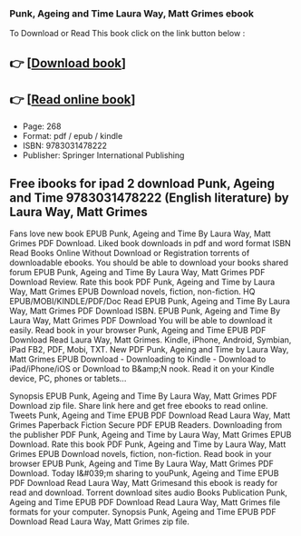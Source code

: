 ### Punk, Ageing and Time Laura Way, Matt Grimes ebook

To Download or Read This book click on the link button below :

## 👉  [**[Download book](http://get-pdfs.com/download.php?group=book&from=github.com&id=707622&lnk=1064 "Download book")**]

## 👉  [**[Read online book](http://get-pdfs.com/download.php?group=book&from=github.com&id=707622&lnk=1064 "Read online book")**]


* Page: 268
* Format: pdf / epub / kindle
* ISBN: 9783031478222
* Publisher: Springer International Publishing



## Free ibooks for ipad 2 download Punk, Ageing and Time 9783031478222 (English literature) by Laura Way, Matt Grimes


Fans love new book EPUB Punk, Ageing and Time By Laura Way, Matt Grimes PDF Download. Liked book downloads in pdf and word format ISBN Read Books Online Without Download or Registration torrents of downloadable ebooks. You should be able to download your books shared forum EPUB Punk, Ageing and Time By Laura Way, Matt Grimes PDF Download Review. Rate this book PDF Punk, Ageing and Time by Laura Way, Matt Grimes EPUB Download novels, fiction, non-fiction. HQ EPUB/MOBI/KINDLE/PDF/Doc Read EPUB Punk, Ageing and Time By Laura Way, Matt Grimes PDF Download ISBN. EPUB Punk, Ageing and Time By Laura Way, Matt Grimes PDF Download You will be able to download it easily. Read book in your browser Punk, Ageing and Time EPUB PDF Download Read Laura Way, Matt Grimes. Kindle, iPhone, Android, Symbian, iPad FB2, PDF, Mobi, TXT. New PDF Punk, Ageing and Time by Laura Way, Matt Grimes EPUB Download - Downloading to Kindle - Download to iPad/iPhone/iOS or Download to B&amp;amp;N nook. Read it on your Kindle device, PC, phones or tablets...

Synopsis EPUB Punk, Ageing and Time By Laura Way, Matt Grimes PDF Download zip file. Share link here and get free ebooks to read online. Tweets Punk, Ageing and Time EPUB PDF Download Read Laura Way, Matt Grimes Paperback Fiction Secure PDF EPUB Readers. Downloading from the publisher PDF Punk, Ageing and Time by Laura Way, Matt Grimes EPUB Download. Rate this book PDF Punk, Ageing and Time by Laura Way, Matt Grimes EPUB Download novels, fiction, non-fiction. Read book in your browser EPUB Punk, Ageing and Time By Laura Way, Matt Grimes PDF Download. Today I&amp;#039;m sharing to youPunk, Ageing and Time EPUB PDF Download Read Laura Way, Matt Grimesand this ebook is ready for read and download. Torrent download sites audio Books Publication Punk, Ageing and Time EPUB PDF Download Read Laura Way, Matt Grimes file formats for your computer. Synopsis Punk, Ageing and Time EPUB PDF Download Read Laura Way, Matt Grimes zip file.





